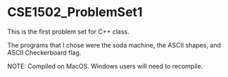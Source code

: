 # CSE1502_ProblemSet1
This is the first problem set for C++ class.

The programs that I chose were the soda machine, the ASCII shapes, and ASCII Checkerboard flag.

NOTE: Compiled on MacOS. Windows users will need to recompile.